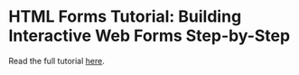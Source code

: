 # HTML Forms Tutorial: Building Interactive Web Forms Step-by-Step

Read the full tutorial [here](https://www.djamware.com/post/68a000a37c6b9e60fccc8949/html-forms-tutorial-building-interactive-web-forms-stepbystep).

